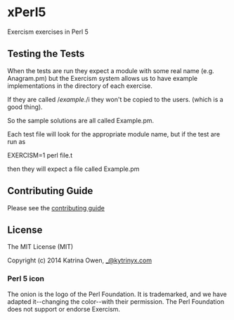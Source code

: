 # xPerl5

Exercism exercises in Perl 5

## Testing the Tests

When the tests are run they expect a module with some real name (e.g. Anagram.pm)
but the Exercism system allows us to have example implementations in the directory
of each exercise.

If they are called /*example.*/i they won't be copied to the users. (which is a good thing).

So the sample solutions are all called Example.pm.

Each test file will look for the appropriate module name, but if the test are run as

   EXERCISM=1 perl file.t

then they will expect a file called Example.pm

## Contributing Guide

Please see the [contributing guide](https://github.com/exercism/x-api/blob/master/CONTRIBUTING.md#the-exercise-data)

## License

The MIT License (MIT)

Copyright (c) 2014 Katrina Owen, _@kytrinyx.com

### Perl 5 icon
The onion is the logo of the Perl Foundation.
It is trademarked, and we have adapted it--changing the color--with their permission.
The Perl Foundation does not support or endorse Exercism.
